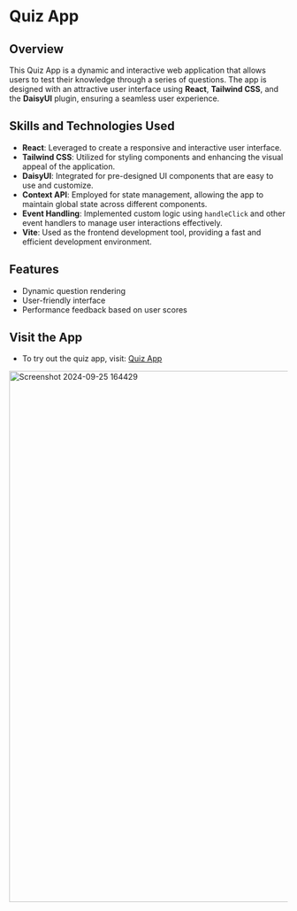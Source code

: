 # Quiz App

## Overview

This Quiz App is a dynamic and interactive web application that allows users to test their knowledge through a series of questions. The app is designed with an attractive user interface using **React**, **Tailwind CSS**, and the **DaisyUI** plugin, ensuring a seamless user experience.

## Skills and Technologies Used

- **React**: Leveraged to create a responsive and interactive user interface.
- **Tailwind CSS**: Utilized for styling components and enhancing the visual appeal of the application.
- **DaisyUI**: Integrated for pre-designed UI components that are easy to use and customize.
- **Context API**: Employed for state management, allowing the app to maintain global state across different components.
- **Event Handling**: Implemented custom logic using `handleClick` and other event handlers to manage user interactions effectively.
- **Vite**: Used as the frontend development tool, providing a fast and efficient development environment.

## Features

- Dynamic question rendering
- User-friendly interface
- Performance feedback based on user scores

## Visit the App
- To try out the quiz app, visit: [Quiz App](https://bilalben23.github.io/quizApp/)


<img width="960" alt="Screenshot 2024-09-25 164429" src="https://github.com/user-attachments/assets/bc349edc-986f-4e11-b12e-33242a03022a">
